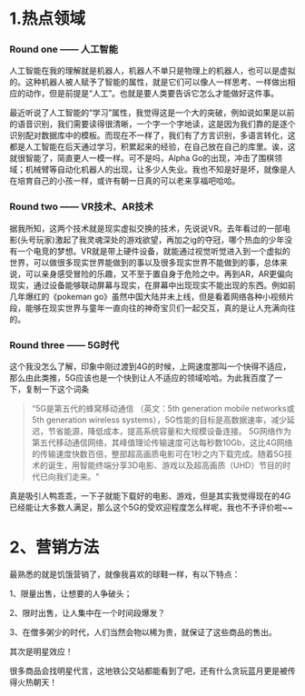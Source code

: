 # 1.热点领域
### Round one —— 人工智能
人工智能在我的理解就是机器人，机器人不单只是物理上的机器人，也可以是虚拟的。这种机器人被人赋予了智能的属性，就是它们可以像人一样思考、一样做出相应的动作，但是前提是“人工”。也就是要人类要告诉它怎么才能做好这件事。

最近听说了人工智能的“学习”属性，我觉得这是一个大的突破，例如说如果是以前的语音识别，我们需要读得很清晰，一个字一个字地读，这是因为我们靠的是逐个识别配对数据库中的模板。而现在不一样了，我们有了方言识别，多语言转化，这都是人工智能在后天通过学习，积累起来的经验，在自己放在自己的库里。诶，这就很智能了，简直更人一模一样。可不是吗，Alpha Go的出现，冲击了围棋领域；机械臂等自动化机器人的出现，让多少人失业。我也不知是好是坏，就像是人在培育自己的小孩一样，或许有朝一日真的可以老来享福吧哈哈。

### Round two —— VR技术、AR技术
据我所知，这两个技术就是现实虚拟交换的技术，先说说VR。去年看过的一部电影(头号玩家)激起了我灵魂深处的游戏欲望，再加之ig的夺冠，哪个热血的少年没有一个电竞的梦想。VR就是带上硬件设备，就能通过视觉听觉进入到一个虚拟的世界，可以做很多现实世界能做到的事以及很多现实世界不能做到的事，总体来说，可以亲身感受冒险的乐趣，又不至于置自身于危险之中。再到AR，AR更偏向现实，通过设备能够联动屏幕与现实，在屏幕中出现现实不能出现的东西。例如前几年爆红的《pokeman go》虽然中国大陆并未上线，但是看着网络各种小视频片段，能够在现实世界与童年一直向往的神奇宝贝们一起交互，真的是让人充满向往的。

### Round three —— 5G时代
这个我没怎么了解，印象中刚过渡到4G的时候，上网速度那叫一个快得不适应，那么由此类推，5G应该也是一个快到让人不适应的领域哈哈。为此我百度了一下，复制一下这个词条
> “5G是第五代的蜂窝移动通信 （英文：5th generation mobile networks或5th generation wireless systems），5G性能的目标是高数据速率，减少延迟，节省能源，降低成本，提高系统容量和大规模设备连接。
5G网络作为第五代移动通信网络，其峰值理论传输速度可达每秒数10Gb，这比4G网络的传输速度快数百倍，整部超高画质电影可在1秒之内下载完成。随着5G技术的诞生，用智能终端分享3D电影、游戏以及超高画质（UHD）节目的时代已向我们走来。"

真是吸引人鸭乖乖，一下子就能下载好的电影、游戏，但是其实我觉得现在的4G已经能让大多数人满足，那么这个5G的受欢迎程度怎么样呢，我也不予评价啦~~

# 2、营销方法
最熟悉的就是饥饿营销了，就像我喜欢的球鞋一样，有以下特点：

1、限量出售，让想要的人争破头； 

2、限时出售，让人集中在一个时间段爆发？

3、在僧多粥少的时代，人们当然会物以稀为贵，就保证了这些商品的售出。

其次是明星效应！

很多商品会找明星代言，这地铁公交站都能看到了吧，还有什么贪玩蓝月更是被传得火热朝天！
